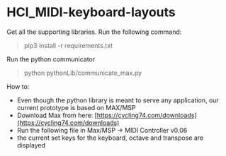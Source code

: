 # HCI_MIDI-keyboard-layouts
 
Get all the supporting libraries. Run the following command:
> pip3 install -r requirements.txt

Run the python communicator 
> python pythonLib/communicate_max.py

How to:
- Even though the python library is meant to serve any application, our current prototype is based on MAX/MSP
- Download Max from here: [https://cycling74.com/downloads](https://cycling74.com/downloads)
- Run the following file in Max/MSP -> MIDI Controller v0.06
- the current set keys for the keyboard, octave and transpose are displayed